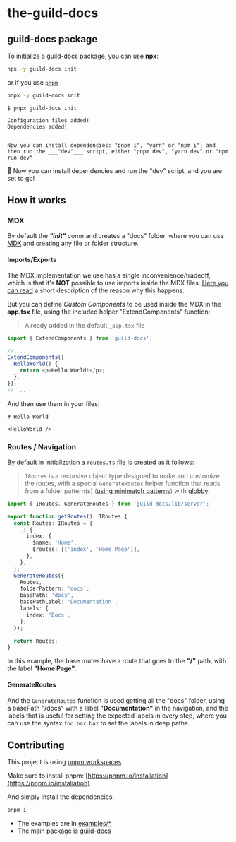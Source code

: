 # the-guild-docs

## guild-docs package

To initialize a guild-docs package, you can use **npx**:

```bash
npx -y guild-docs init
```

or if you use [`pnpm`](https://pnpm.io/)

```bash
pnpx -y guild-docs init
```

```
$ pnpx guild-docs init

Configuration files added!
Dependencies added!


Now you can install dependencies: "pnpm i", "yarn" or "npm i"; and then run the ___"dev"___ script, either "pnpm dev", "yarn dev" or "npm run dev"
```

🎉 Now you can install dependencies and run the "dev" script, and you are set to go!

## How it works

### MDX

By default the **_"init"_** command creates a "docs" folder, where you can use [MDX](https://mdxjs.com/) and creating any file or folder structure.

#### Imports/Exports

The MDX implementation we use has a single inconvenience/tradeoff, which is that it's **NOT** possible to use imports inside the MDX files. [Here you can read](https://github.com/hashicorp/next-mdx-remote#import--export) a short description of the reason why this happens.

But you can define _Custom Components_ to be used inside the MDX in the **app.tsx** file, using the included helper "ExtendComponents" function:

> Already added in the default `_app.tsx` file

```ts
import { ExtendComponents } from 'guild-docs';

// ...
ExtendComponents({
  HelloWorld() {
    return <p>Hello World!</p>;
  },
});
// ...
```

And then use them in your files:

```MD
# Hello World

<HelloWorld />

```

### Routes / Navigation

By default in initialization a `routes.ts` file is created as it follows:

> `IRoutes` is a recursive object type designed to make and customize the routes, with a special `GenerateRoutes` helper function that reads from a folder pattern(s) ([using minimatch patterns](https://globster.xyz/)) with [globby](https://github.com/sindresorhus/globby).

```ts
import { IRoutes, GenerateRoutes } from 'guild-docs/lib/server';

export function getRoutes(): IRoutes {
  const Routes: IRoutes = {
    _: {
      index: {
        $name: 'Home',
        $routes: [['index', 'Home Page']],
      },
    },
  };
  GenerateRoutes({
    Routes,
    folderPattern: 'docs',
    basePath: 'docs',
    basePathLabel: 'Documentation',
    labels: {
      index: 'Docs',
    },
  });

  return Routes;
}
```

In this example, the base routes have a route that goes to the **"/"** path, with the label **"Home Page"**.

#### GenerateRoutes

And the `GenerateRoutes` function is used getting all the "docs" folder, using a basePath "/docs" with a label **"Documentation"** in the navigation, and the labels that is useful for setting the expected labels in every step, where you can use the syntax `foo.bar.baz` to set the labels in deep paths.

## Contributing

This project is using [pnpm workspaces](https://pnpm.io/workspaces)

Make sure to install pnpm: [https://pnpm.io/installation](https://pnpm.io/installation)

And simply install the dependencies:

```bash
pnpm i
```

- The examples are in [examples/\*](/examples/)
- The main package is [guild-docs](/guild-docs/)
